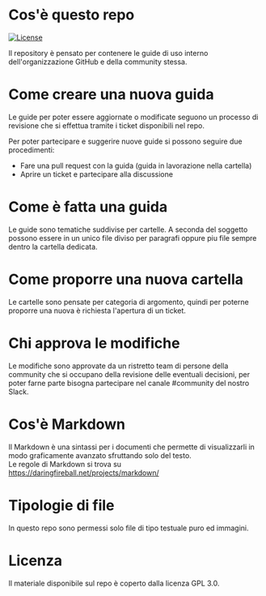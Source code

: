 # Cos'è questo repo
[![License](https://img.shields.io/badge/License-GPL%20v3-blue.svg)](http://www.gnu.org/licenses/gpl-3.0)    

Il repository è pensato per contenere le guide di uso interno dell'organizzazione GitHub e della community stessa.  

# Come creare una nuova guida

Le guide per poter essere aggiornate o modificate seguono un processo di revisione che si effettua tramite i ticket disponibili nel repo.

Per poter partecipare e suggerire nuove guide si possono seguire due procedimenti:
* Fare una pull request con la guida (guida in lavorazione nella cartella)
* Aprire un ticket e partecipare alla discussione

# Come è fatta una guida

Le guide sono tematiche suddivise per cartelle. A seconda del soggetto possono essere in un unico file diviso per paragrafi oppure piu file sempre dentro la cartella dedicata.

# Come proporre una nuova cartella

Le cartelle sono pensate per categoria di argomento, quindi per poterne proporre una nuova è richiesta l'apertura di un ticket.

# Chi approva le modifiche

Le modifiche sono approvate da un ristretto team di persone della community che si occupano della revisione delle eventuali decisioni, per poter farne parte bisogna partecipare nel canale #community del nostro Slack.

# Cos'è Markdown

Il Markdown è una sintassi per i documenti che permette di visualizzarli in modo graficamente avanzato sfruttando solo del testo.  
Le regole di Markdown si trova su https://daringfireball.net/projects/markdown/

# Tipologie di file

In questo repo sono permessi solo file di tipo testuale puro ed immagini. 

# Licenza

Il materiale disponibile sul repo è coperto dalla licenza GPL 3.0.
